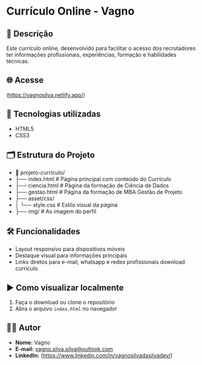 
# Currículo Online - Vagno

## 📌 Descrição
Este currículo online, desenvolvido para facilitar o acesso dos recrutadores ter informações profissionais, experiências, formação e habilidades técnicas.

## 🌐 Acesse
(https://vagnosilva.netlify.app/) 

## 🧱 Tecnologias utilizadas
- HTML5
- CSS3

## 🗂️ Estrutura do Projeto

- 📁 projeto-curriculo/ 
- ├── index.html # Página principal com conteúdo do Currículo
- ├── ciencia.html # Página da formação de Ciência de Dados
- ├── gestao.html # Página da formação de MBA Gestão de Projeto
- ├── asset/css/ 
- │            └── style.css # Estilo visual da página 
- ├── img/  # As imagem do perfil


 
## 🛠️ Funcionalidades
- Layout responsivo para dispositivos móveis
- Destaque visual para informações principais
- Links diretos para e-mail, whatsapp e redes profissionais download curriculo

## ▶️ Como visualizar localmente
1. Faça o download ou clone o repositório
2. Abra o arquivo `index.html` no navegador

## 👨‍💻 Autor
- **Nome:** Vagno
- **E-mail:** vagno.silva.silva@outlook.com
- **LinkedIn:** (https://www.linkedin.com/in/vagnosilvadasilvadev/)
